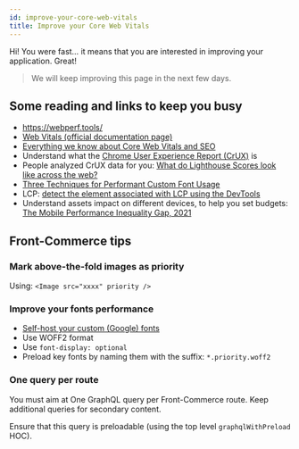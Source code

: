 ```yaml
---
id: improve-your-core-web-vitals
title: Improve your Core Web Vitals
---
```


Hi! You were fast… it means that you are interested in improving your application. Great!

> We will keep improving this page in the next few days.

## Some reading and links to keep you busy

- https://webperf.tools/
- [Web Vitals (official documentation page)](https://web.dev/vitals/)
- [Everything we know about Core Web Vitals and SEO](https://simonhearne.com/2021/core-web-vitals-seo)
- Understand what the [Chrome User Experience Report (CrUX)](https://developers.google.com/web/tools/chrome-user-experience-report/) is
- People analyzed CrUX data for you: [What do Lighthouse Scores look like across the web?](https://www.tunetheweb.com/blog/what-do-lighthouse-scores-look-like-across-the-web/)
- [Three Techniques for Performant Custom Font Usage](https://css-tricks.com/three-techniques-performant-custom-font-usage/)
- LCP: [detect the element associated with LCP using the DevTools](https://web.dev/optimize-lcp/#developer-tools)
- Understand assets impact on different devices, to help you set budgets: [The Mobile Performance Inequality Gap, 2021](https://infrequently.org/2021/03/the-performance-inequality-gap/)

## Front-Commerce tips

### Mark above-the-fold images as priority

Using: `<Image src="xxxx" priority />`

### Improve your fonts performance

- [Self-host your custom (Google) fonts](https://www.zdnet.com/article/chromes-new-cache-partitioning-system-impacts-google-fonts-performance/)
- Use WOFF2 format
- Use `font-display: optional`
- Preload key fonts by naming them with the suffix: `*.priority.woff2`

### One query per route

You must aim at One GraphQL query per Front-Commerce route. Keep additional queries for secondary content.

Ensure that this query is preloadable (using the top level `graphqlWithPreload` HOC).